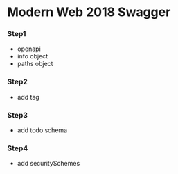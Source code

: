 # Modern Web 2018 Swagger

### Step1

* openapi
* info object
* paths object

### Step2

* add tag

### Step3

* add todo schema

### Step4

* add securitySchemes